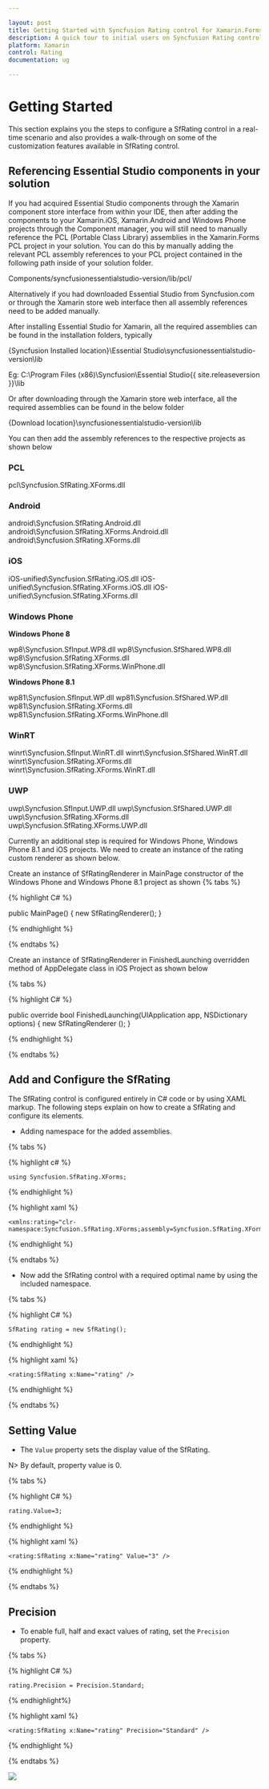 ```yaml
---

layout: post
title: Getting Started with Syncfusion Rating control for Xamarin.Forms
description: A quick tour to initial users on Syncfusion Rating control for Xamarin.Forms platform.
platform: Xamarin
control: Rating
documentation: ug

---
```


# Getting Started

This section explains you the steps to configure a SfRating control in a real-time scenario and also provides a walk-through on some of the customization features available in SfRating control.

## Referencing Essential Studio components in your solution

If you had acquired Essential Studio components through the Xamarin component store interface from within your IDE, then after adding the components to your Xamarin.iOS, Xamarin.Android and Windows Phone projects through the Component manager, you will still need to manually reference the PCL (Portable Class Library) assemblies in the Xamarin.Forms PCL project in your solution. You can do this by manually adding the relevant PCL assembly references to your PCL project contained in the following path inside of your solution folder.

Components/syncfusionessentialstudio-version/lib/pcl/

Alternatively if you had downloaded Essential Studio from Syncfusion.com or through the Xamarin store web interface then all assembly references need to be added manually.

After installing Essential Studio for Xamarin, all the required assemblies can be found in the installation folders, typically

{Syncfusion Installed location}\Essential Studio\syncfusionessentialstudio-version\lib

Eg: C:\Program Files (x86)\Syncfusion\Essential Studio\{{ site.releaseversion }}\lib

Or after downloading through the Xamarin store web interface, all the required assemblies can be found in the below folder

{Download location}\syncfusionessentialstudio-version\lib

You can then add the assembly references to the respective projects as shown below

### PCL 

pcl\Syncfusion.SfRating.XForms.dll

### Android 

android\Syncfusion.SfRating.Android.dll
android\Syncfusion.SfRating.XForms.Android.dll
android\Syncfusion.SfRating.XForms.dll
	
### iOS 

iOS-unified\Syncfusion.SfRating.iOS.dll
iOS-unified\Syncfusion.SfRating.XForms.iOS.dll
iOS-unified\Syncfusion.SfRating.XForms.dll

### Windows Phone 

**Windows Phone 8**

wp8\Syncfusion.SfInput.WP8.dll
wp8\Syncfusion.SfShared.WP8.dll
wp8\Syncfusion.SfRating.XForms.dll
wp8\Syncfusion.SfRating.XForms.WinPhone.dll

**Windows Phone 8.1**

wp81\Syncfusion.SfInput.WP.dll
wp81\Syncfusion.SfShared.WP.dll
wp81\Syncfusion.SfRating.XForms.dll
wp81\Syncfusion.SfRating.XForms.WinPhone.dll

### WinRT 

winrt\Syncfusion.SfInput.WinRT.dll
winrt\Syncfusion.SfShared.WinRT.dll
winrt\Syncfusion.SfRating.XForms.dll
winrt\Syncfusion.SfRating.XForms.WinRT.dll

### UWP 

uwp\Syncfusion.SfInput.UWP.dll
uwp\Syncfusion.SfShared.UWP.dll
uwp\Syncfusion.SfRating.XForms.dll
uwp\Syncfusion.SfRating.XForms.UWP.dll


Currently an additional step is required for Windows Phone, Windows Phone 8.1 and iOS projects. We need to create an instance of the rating custom renderer as shown below. 

Create an instance of SfRatingRenderer in MainPage constructor of the Windows Phone and Windows Phone 8.1 project as shown 
{% tabs %}

{% highlight C# %}

public MainPage()
{
    new SfRatingRenderer();
}

{% endhighlight %}

{% endtabs %}

Create an instance of SfRatingRenderer in FinishedLaunching overridden method of AppDelegate class in iOS Project as shown below

{% tabs %}

{% highlight C# %}

public override bool FinishedLaunching(UIApplication app, NSDictionary options)
{
    new SfRatingRenderer ();
}
	

{% endhighlight %}

{% endtabs %}

## Add and Configure the SfRating

The SfRating control is configured entirely in C# code or by using XAML markup. The following steps explain on how to create a SfRating and configure its elements.

* Adding namespace for the added assemblies. 

{% tabs %}

{% highlight c# %}

	using Syncfusion.SfRating.XForms;

{% endhighlight %}

{% highlight xaml %}

	<xmlns:rating="clr-namespace:Syncfusion.SfRating.XForms;assembly=Syncfusion.SfRating.XForms"/>

{% endhighlight %}

{% endtabs %}

* Now add the SfRating control with a required optimal name by using the included namespace.

{% tabs %}

{% highlight C# %}

	SfRating rating = new SfRating(); 

{% endhighlight %}

{% highlight xaml %}

	<rating:SfRating x:Name="rating" />
	
{% endhighlight %}

{% endtabs %}


## Setting Value

* The `Value` property sets the display value of the SfRating. 

N> By default, property value is 0.

{% tabs %}

{% highlight C# %}

    rating.Value=3;

{% endhighlight %}

{% highlight xaml %}

	<rating:SfRating x:Name="rating" Value="3" />
	
{% endhighlight %}

{% endtabs %}

## Precision

* To enable full, half and exact values of rating, set the `Precision` property.

{% tabs %}

{% highlight C# %}

    rating.Precision = Precision.Standard;

{% endhighlight%}

{% highlight xaml %}

	<rating:SfRating x:Name="rating" Precision="Standard" />
	
{% endhighlight %}

{% endtabs %}

![](images/gettingstarted.png)








